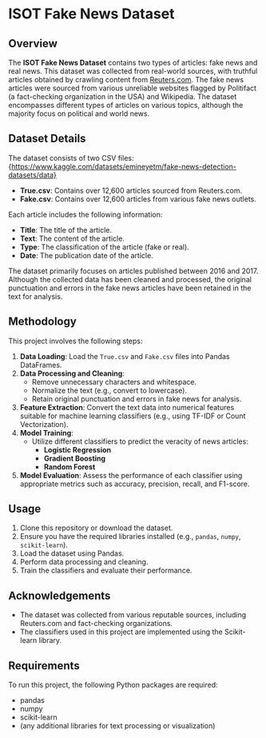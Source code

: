 # ISOT Fake News Dataset

## Overview
The **ISOT Fake News Dataset** contains two types of articles: fake news and real news. This dataset was collected from real-world sources, with truthful articles obtained by crawling content from [Reuters.com](https://www.reuters.com). The fake news articles were sourced from various unreliable websites flagged by Politifact (a fact-checking organization in the USA) and Wikipedia. The dataset encompasses different types of articles on various topics, although the majority focus on political and world news.

## Dataset Details
The dataset consists of two CSV files:{https://www.kaggle.com/datasets/emineyetm/fake-news-detection-datasets/data}
- **True.csv**: Contains over 12,600 articles sourced from Reuters.com.
- **Fake.csv**: Contains over 12,600 articles from various fake news outlets.

Each article includes the following information:
- **Title**: The title of the article.
- **Text**: The content of the article.
- **Type**: The classification of the article (fake or real).
- **Date**: The publication date of the article.

The dataset primarily focuses on articles published between 2016 and 2017. Although the collected data has been cleaned and processed, the original punctuation and errors in the fake news articles have been retained in the text for analysis.

## Methodology
This project involves the following steps:
1. **Data Loading**: Load the `True.csv` and `Fake.csv` files into Pandas DataFrames.
2. **Data Processing and Cleaning**: 
   - Remove unnecessary characters and whitespace.
   - Normalize the text (e.g., convert to lowercase).
   - Retain original punctuation and errors in fake news for analysis.
3. **Feature Extraction**: Convert the text data into numerical features suitable for machine learning classifiers (e.g., using TF-IDF or Count Vectorization).
4. **Model Training**: 
   - Utilize different classifiers to predict the veracity of news articles:
     - **Logistic Regression**
     - **Gradient Boosting**
     - **Random Forest**
5. **Model Evaluation**: Assess the performance of each classifier using appropriate metrics such as accuracy, precision, recall, and F1-score.

## Usage
1. Clone this repository or download the dataset.
2. Ensure you have the required libraries installed (e.g., `pandas`, `numpy`, `scikit-learn`).
3. Load the dataset using Pandas.
4. Perform data processing and cleaning.
5. Train the classifiers and evaluate their performance.

## Acknowledgements
- The dataset was collected from various reputable sources, including Reuters.com and fact-checking organizations.
- The classifiers used in this project are implemented using the Scikit-learn library.

## Requirements
To run this project, the following Python packages are required:
- pandas
- numpy
- scikit-learn
- (any additional libraries for text processing or visualization)
